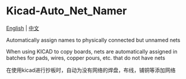 # Kicad-Auto_Net_Namer
[English](#english) | [中文](#chinese)

<a id="english"></a>

Automatically assign names to physically connected but unnamed nets

When using KICAD to copy boards, nets are automatically assigned in batches for pads, wires, copper pours, etc. that do not have nets


<a id="chinese"></a>
在使用kicad进行抄板时，自动为没有网络的焊盘，布线，铺铜等添加网络

